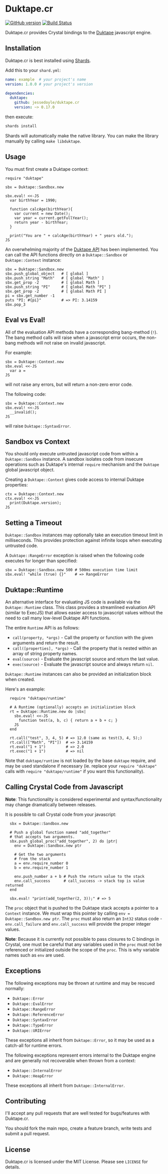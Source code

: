 # Duktape.cr

[![GitHub version](https://badge.fury.io/gh/jessedoyle%2Fduktape.cr.svg)](http://badge.fury.io/gh/jessedoyle%2Fduktape.cr)
[![Build Status](https://travis-ci.org/jessedoyle/duktape.cr.svg?branch=master)](https://travis-ci.org/jessedoyle/duktape.cr)

Duktape.cr provides Crystal bindings to the [Duktape](https://github.com/svaarala/duktape) javascript engine.

## Installation

Duktape.cr is best installed using [Shards](https://github.com/ysbaddaden/shards).

Add this to your `shard.yml`:

```yaml
name: example  # your project's name
version: 1.0.0 # your project's version

dependencies:
  duktape:
    github: jessedoyle/duktape.cr
    version: ~> 0.17.0
```

then execute:

```bash
shards install
```

Shards will automatically make the native library. You can make the library manually by calling `make libduktape`.

## Usage

You must first create a Duktape context:

```crystal
require "duktape"

sbx = Duktape::Sandbox.new

sbx.eval! <<-JS
  var birthYear = 1990;

  function calcAge(birthYear){
    var current = new Date();
    var year = current.getFullYear();
    return year - birthYear;
  }

  print("You are " + calcAge(birthYear) + " years old.");
JS
```

An overwhelming majority of the [Duktape API](http://duktape.org/api.html) has been implemented. You can call the API functions directly on a `Duktape::Sandbox` or `Duktape::Context` instance:

```crystal
sbx = Duktape::Sandbox.new
sbx.push_global_object   # [ global ]
sbx.push_string "Math"   # [ global "Math" ]
sbx.get_prop -2          # [ global Math ]
sbx.push_string "PI"     # [ global Math "PI" ]
sbx.get_prop -2          # [ global Math PI ]
pi = sbx.get_number -1
puts "PI: #{pi}"         # => PI: 3.14159
sbx.pop_3
```

## Eval vs Eval!

All of the evaluation API methods have a corresponding bang-method (`!`). The bang method calls will raise when a javascript error occurs, the non-bang methods will not raise on invalid javascript.

For example:

```crystal
sbx = Duktape::Context.new
sbx.eval <<-JS
  var a =
JS
```

will not raise any errors, but will return a non-zero error code.

The following code:

```crystal
sbx = Duktape::Context.new
sbx.eval! <<-JS
  __invalid();
JS
```

will raise `Duktape::SyntaxError`.

## Sandbox vs Context

You should only execute untrusted javascript code from within a `Duktape::Sandbox` instance. A sandbox isolates code from insecure operations such as Duktape's internal `require` mechanism and the `Duktape` global javascript object.

Creating a `Duktape::Context` gives code access to internal Duktape properties:

```crystal
ctx = Duktape::Context.new
ctx.eval! <<-JS
  print(Duktape.version);
JS
```

## Setting a Timeout

`Duktape::Sandbox` instances may optionally take an execution timeout limit in milliseconds. This provides protection against infinite loops when executing untrusted code.

A `Duktape::RangeError` exception is raised when the following code executes for longer than specified:

```crystal
sbx = Duktape::Sandbox.new 500 # 500ms execution time limit
sbx.eval! "while (true) {}"    # => RangeError
```

## Duktape::Runtime

An alternative interface for evaluating JS code is available via the `Duktape::Runtime` class. This class provides a streamlined evaluation API (similar to ExecJS) that allows easier access to javascript values without the need to call many low-level Duktape API functions.

The entire `Runtime` API is as follows:

* `call(property, *args)` - Call the property or function with the given arguments and return the result.
* `call([properties], *args)` - Call the property that is nested within an array of string property names.
* `eval(source)` - Evaluate the javascript source and return the last value.
* `exec(source)` - Evaluate the javascript source and always return `nil`.

`Duktape::Runtime` instances can also be provided an initialization block when created.

Here's an example:

```crystal
  require "duktape/runtime"

  # A Runtime (optionally) accepts an initialization block
  rt = Duktape::Runtime.new do |sbx|
    sbx.eval! <<-JS
      function test(a, b, c) { return a + b + c; }
    JS
  end

  rt.call("test", 3, 4, 5) # => 12.0 (same as test(3, 4, 5);)
  rt.call(["Math", "PI"])  # => 3.14159
  rt.eval("1 + 1")         # => 2.0
  rt.exec("1 + 1")         # => nil
```

Note that `duktape/runtime` is not loaded by the base `duktape` require, and may be used standalone if necessary (ie. replace your `require "duktape"` calls with `require "duktape/runtime"` if you want this functionality).

## Calling Crystal Code from Javascript

**Note**: This functionality is considered experimental and syntax/functionality may change dramatically between releases.

It is possible to call Crystal code from your javascript:

```crystal
  sbx = Duktape::Sandbox.new

  # Push a global function named "add_together"
  # that accepts two arguments.
  sbx.push_global_proc("add_together", 2) do |ptr|
    env = Duktape::Sandbox.new ptr

    # Get the two arguments
    # from the stack
    a = env.require_number 0
    b = env.require_number 1

    env.push_number a + b # Push the return value to the stack
    env.call_success      # call_success -> stack top is value returned
  end

  sbx.eval! "print(add_together(2, 3));" # => 5
```

The `proc` object that is pushed to the Duktape stack accepts a pointer to a `Context` instance. We must wrap this pointer by calling `env = Duktape::Sandbox.new ptr`. The `proc` must also return an `Int32` status code - `env.call_failure` and `env.call_success` will provide the proper integer values.

**Note**: Because it is currently not possible to pass closures to C bindings in Crystal, one must be careful that any variables used in the `proc` must not be referenced or initialized outside the scope of the `proc`. This is why variable names such as `env` are used.

## Exceptions

The following exceptions may be thrown at runtime and may be rescued normally:

* `Duktape::Error`
* `Duktape::EvalError`
* `Duktape::RangeError`
* `Duktape::ReferenceError`
* `Duktape::SyntaxError`
* `Duktape::TypeError`
* `Duktape::URIError`

These exceptions all inherit from `Duktape::Error`, so it may be used as a catch-all for runtime errors.

The following exceptions represent errors internal to the Duktape engine and are generally not recoverable when thrown from a context:

* `Duktape::InternalError`
* `Duktape::HeapError`

These exceptions all inherit from `Duktape::InternalError`.

## Contributing

I'll accept any pull requests that are well tested for bugs/features with Duktape.cr.

You should fork the main repo, create a feature branch, write tests and submit a pull request.

## License

Duktape.cr is licensed under the MIT License. Please see `LICENSE` for details.

